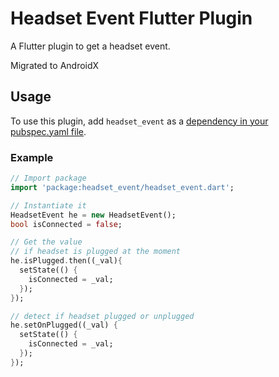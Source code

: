 # Headset Event Flutter Plugin

A Flutter plugin to get a headset event.

Migrated to AndroidX

## Usage
To use this plugin, add `headset_event` as a [dependency in your pubspec.yaml file](https://flutter.io/platform-plugins/).

### Example

``` dart
// Import package
import 'package:headset_event/headset_event.dart';

// Instantiate it
HeadsetEvent he = new HeadsetEvent();
bool isConnected = false;

// Get the value
// if headset is plugged at the moment
he.isPlugged.then((_val){
  setState(() {
    isConnected = _val;
  });
});

// detect if headset plugged or unplugged
he.setOnPlugged((_val) {
  setState(() {
    isConnected = _val;
  });
});
```